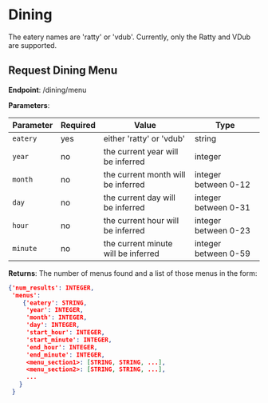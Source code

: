 # Dining
The eatery names are 'ratty' or 'vdub'. Currently, only the Ratty and VDub are supported.

## Request Dining Menu
**Endpoint**: /dining/menu

**Parameters**:

| Parameter |  Required | Value                               | Type                 |
|-----------|-----------|-------------------------------------|----------------------|
| `eatery`  | yes       | either 'ratty' or 'vdub'            | string               |
| `year`    | no        | the current year will be inferred   | integer              |
| `month`   | no        | the current month will be inferred  | integer between 0-12 |
| `day`     | no        | the current day will be inferred    | integer between 0-31 |
| `hour`    | no        | the current hour will be inferred   | integer between 0-23 |
| `minute`  | no        | the current minute will be inferred | integer between 0-59 |

**Returns**: The number of menus found and a list of those menus in the form:

~~~~.json
{'num_results': INTEGER,
 'menus':
    {'eatery': STRING,
     'year': INTEGER,
     'month': INTEGER,
     'day': INTEGER,
     'start_hour': INTEGER,
     'start_minute': INTEGER,
     'end_hour': INTEGER,
     'end_minute': INTEGER,
     <menu_section1>: [STRING, STRING, ...],
     <menu_section2>: [STRING, STRING, ...],
     ...
   }
 }
 ~~~~
